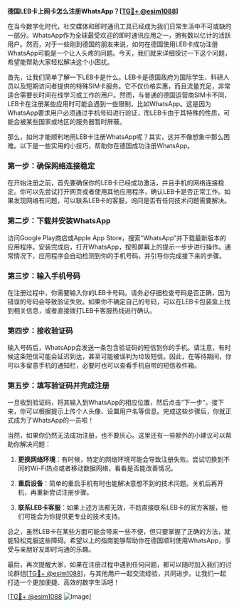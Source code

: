 **德国LEB卡上网卡怎么注册WhatsApp？[[TG💪+ @esim1088](https://t.me/s/esim1088)]**

在当今数字化时代，社交媒体和即时通讯工具已经成为我们日常生活中不可或缺的一部分。WhatsApp作为全球最受欢迎的即时通讯应用之一，拥有数以亿计的活跃用户。然而，对于一些刚到德国的朋友来说，如何在德国使用LEB卡成功注册WhatsApp可能是一个让人头疼的问题。今天，我们就来详细探讨一下这个问题，希望能帮助大家轻松解决这个小困扰。

首先，让我们简单了解一下LEB卡是什么。LEB卡是德国政府为国际学生、科研人员以及短期访问者提供的特殊SIM卡服务。它不仅价格实惠，而且流量充足，非常适合需要长时间在线学习或工作的用户。然而，与普通的德国运营商SIM卡不同，LEB卡在注册某些应用时可能会遇到一些限制，比如WhatsApp。这是因为WhatsApp要求用户必须通过手机号码进行验证，而LEB卡由于其特殊的性质，可能会被某些国家或地区的服务器暂时屏蔽。

那么，如何才能顺利地用LEB卡注册WhatsApp呢？其实，这并不像想象中那么困难。以下是一些实用的小技巧，帮助你在德国成功注册WhatsApp。

### 第一步：确保网络连接稳定

在开始注册之前，首先要确保你的LEB卡已经成功激活，并且手机的网络连接稳定。你可以先尝试打开网页或者使用其他应用程序，确认LEB卡是否正常工作。如果发现网络有问题，可以联系LEB卡的客服，询问是否有任何技术问题需要解决。

### 第二步：下载并安装WhatsApp

访问Google Play商店或Apple App Store，搜索“WhatsApp”并下载最新版本的应用程序。安装完成后，打开WhatsApp，按照屏幕上的提示一步步进行操作。通常情况下，应用程序会自动检测到你的手机号码，并引导你完成接下来的步骤。

### 第三步：输入手机号码

在注册过程中，你需要输入你的LEB卡号码。请务必仔细检查号码是否正确，因为错误的号码会导致验证失败。如果你不确定自己的号码，可以在LEB卡包装盒上找到相关信息，或者直接拨打LEB卡客服热线进行确认。

### 第四步：接收验证码

输入号码后，WhatsApp会发送一条包含验证码的短信到你的手机。请注意，有时候这条短信可能会延迟到达，甚至可能被误判为垃圾短信。因此，在等待期间，你可以多留意手机的通知栏，必要时也可以查看手机自带的短信收件箱。

### 第五步：填写验证码并完成注册

一旦收到验证码，将其输入到WhatsApp的相应位置，然后点击“下一步”。接下来，你可以根据提示上传个人头像、设置用户名等信息。完成这些步骤后，你就正式成为了WhatsApp的一员啦！

当然，如果你仍然无法成功注册，也不要灰心。这里还有一些额外的小建议可以帮助你解决问题：

1. **更换网络环境**：有时候，特定的网络环境可能会导致注册失败。尝试切换到不同的Wi-Fi热点或者移动数据网络，看看是否能改善情况。
   
2. **重启设备**：简单的重启手机有时也能解决意想不到的技术问题。关机后再开机，再重新尝试注册步骤。

3. **联系LEB卡客服**：如果上述方法都无效，不妨直接联系LEB卡的官方客服，他们可能会为你提供更专业的技术支持。

总之，虽然LEB卡在某些方面可能会带来一些不便，但只要掌握了正确的方法，就能轻松克服这些障碍。希望以上的指南能够帮助你在德国顺利使用WhatsApp，享受与亲朋好友即时沟通的乐趣。

最后，再次提醒大家，如果在注册过程中遇到任何问题，都可以随时加入我们的讨论群组[[TG💪+ @esim1088](https://t.me/s/esim1088)]，与其他用户一起交流经验，共同进步。让我们一起打造一个更加便捷、高效的数字生活吧！

[[TG💪+ @esim1088](https://t.me/s/esim1088) ![Image](https://i.postimg.cc/4NQfJmqS/Snipaste-2025-05-13-00-14-12.png)]